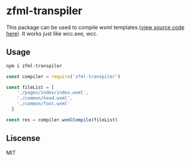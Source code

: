 # zfml-transpiler

This package can be used to compile wxml templates.([view source code here](https://github.com/IOriens/wxml-transpiler)). It works just like wcc.exe, wcc.

## Usage

```sh
npm i zfml-transpiler
```

``` js
const compiler = require('zfml-transpiler')

const fileList = [
    './pages/index/index.wxml',
    './common/head.wxml',
    './common/foot.wxml'
  ]

const res = compiler.wxmlCompile(fileList)
```

## Liscense

MIT